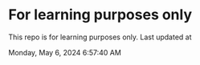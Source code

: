 # For learning purposes only
This repo is for learning purposes only.
Last updated at

Monday, May 6, 2024 6:57:40 AM


